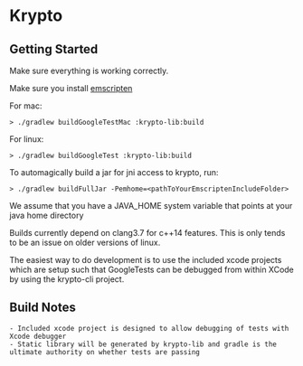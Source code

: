 Krypto 
===========

## Getting Started

Make sure everything is working correctly.

Make sure you install [emscripten](http://kripken.github.io/emscripten-site/)

For mac:

	> ./gradlew buildGoogleTestMac :krypto-lib:build

For linux:

	> ./gradlew buildGoogleTest :krypto-lib:build

To automagically build a jar for jni access to krypto, run:

	> ./gradlew buildFullJar -Pemhome=<pathToYourEmscriptenIncludeFolder>

We assume that you have a JAVA_HOME system variable that points at your java home directory

Builds currently depend on clang3.7 for c++14 features. This is only tends to be an issue on older versions of linux.

The easiest way to do development is to use the included xcode projects which are setup such that GoogleTests can be debugged from within XCode by using the krypto-cli project.

## Build Notes

	- Included xcode project is designed to allow debugging of tests with Xcode debugger
	- Static library will be generated by krypto-lib and gradle is the ultimate authority on whether tests are passing

